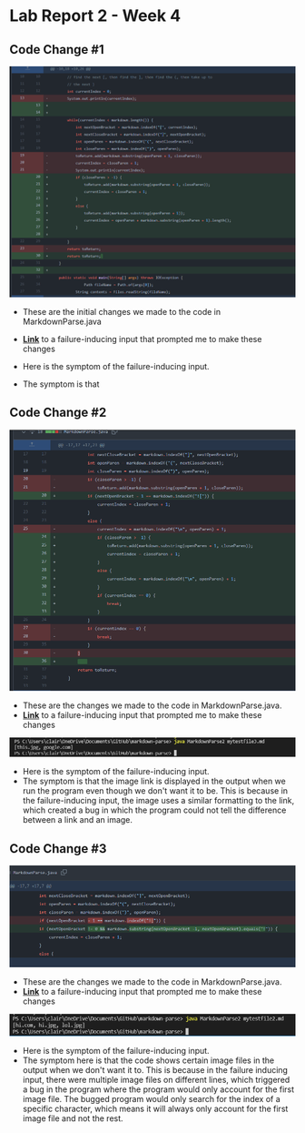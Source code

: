 
# Lab Report 2 - Week 4

## Code Change #1

![Image](lab2pic1.PNG)
* These are the initial changes we made to the code in MarkdownParse.java
* **[Link](https://github.com/declaire/markdown-parse/blob/main/mytestfile.md)** to a failure-inducing input that prompted me to make these changes

* Here is the symptom of the failure-inducing input.
* The symptom is that

## Code Change #2

![Image](lab2pic2.PNG)
* These are the changes we made to the code in MarkdownParse.java.
* **[Link](https://github.com/declaire/markdown-parse/blob/main/mytestfile3.md)** to a failure-inducing input that prompted me to make these changes

![Image](lab2pic3.PNG)
* Here is the symptom of the failure-inducing input.
* The symptom is that the image link is displayed in the output when we run the program even though we don't want it to be. This is because in the failure-inducing input, the image uses a similar formatting to the link, which created a bug in which the program could not tell the difference between a link and an image.


## Code Change #3
![Image](lab2pic4.PNG)
* These are the changes we made to the code in MarkdownParse.java.
* **[Link](https://github.com/declaire/markdown-parse/blob/main/mytestfile2.md)** to a failure-inducing input that prompted me to make these changes

![Image](lab2pic5.PNG)
* Here is the symptom of the failure-inducing input.
* The symptom here is that the code shows certain image files in the output when we don't want it to. This is because in the failure inducing input, there were multiple image files on different lines, which triggered a bug in the program where the program would only account for the first image file. The bugged program would only search for the index of a specific character, which means it will always only account for the first image file and not the rest.